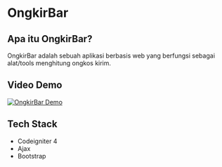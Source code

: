 # OngkirBar

## Apa itu OngkirBar?
OngkirBar adalah sebuah aplikasi berbasis web yang berfungsi sebagai alat/tools menghitung ongkos kirim.

## Video Demo
[![OngkirBar Demo](https://img.youtube.com/vi/aOgnjkuFHOY/maxresdefault.jpg)](https://www.youtube.com/watch?v=aOgnjkuFHOY "OngkirBar Demo")

## Tech Stack
- Codeigniter 4
- Ajax
- Bootstrap